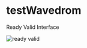 # testWavedrom

Ready Valid Interface

![ready valid](https://svg.wavedrom.com/github/BrewKris/testWavedrom/main/rdyVld.json5)
